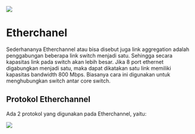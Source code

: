 <img src="https://drive.google.com/uc?export=view&id=1_56CQRE3QflKGpGxlVw3XZ7BCFcE5Fnk">

# Etherchanel

Sederhananya Etherchannel atau bisa disebut juga link aggregation adalah penggabungan beberapa link switch menjadi satu. Sehingga secara kapasitas link pada switch akan lebih besar. Jika 8 port ethernet digabungkan menjadi satu, maka dapat dikatakan satu link memiliki kapasitas bandwidth 800 Mbps. Biasanya cara ini digunakan untuk menghubungkan switch antar core switch.

## Protokol Etherchannel
Ada 2 protokol yang digunakan pada Etherchannel, yaitu:






<img src="https://drive.google.com/uc?export=view&id=1_56CQRE3QflKGpGxlVw3XZ7BCFcE5Fnk">
